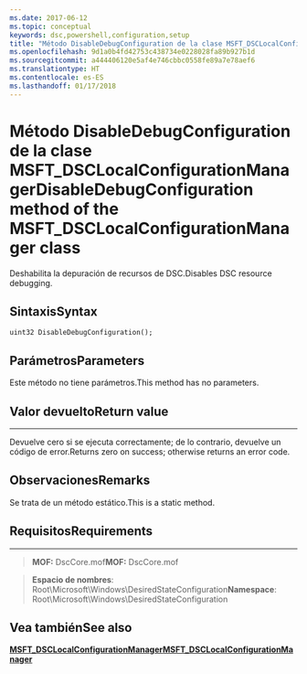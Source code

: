 ```yaml
---
ms.date: 2017-06-12
ms.topic: conceptual
keywords: dsc,powershell,configuration,setup
title: "Método DisableDebugConfiguration de la clase MSFT_DSCLocalConfigurationManager"
ms.openlocfilehash: 9d1a0b4fd42753c438734e0228028fa89b927b1d
ms.sourcegitcommit: a444406120e5af4e746cbbc0558fe89a7e78aef6
ms.translationtype: HT
ms.contentlocale: es-ES
ms.lasthandoff: 01/17/2018
---
```

# <a name="disabledebugconfiguration-method-of-the-msftdsclocalconfigurationmanager-class"></a><span data-ttu-id="ba88f-103">Método DisableDebugConfiguration de la clase MSFT_DSCLocalConfigurationManager</span><span class="sxs-lookup"><span data-stu-id="ba88f-103">DisableDebugConfiguration method of the MSFT_DSCLocalConfigurationManager class</span></span>

<span data-ttu-id="ba88f-104">Deshabilita la depuración de recursos de DSC.</span><span class="sxs-lookup"><span data-stu-id="ba88f-104">Disables DSC resource debugging.</span></span>

<a name="syntax"></a><span data-ttu-id="ba88f-105">Sintaxis</span><span class="sxs-lookup"><span data-stu-id="ba88f-105">Syntax</span></span>
------

```mof
uint32 DisableDebugConfiguration();
```

<a name="parameters"></a><span data-ttu-id="ba88f-106">Parámetros</span><span class="sxs-lookup"><span data-stu-id="ba88f-106">Parameters</span></span>
----------

<span data-ttu-id="ba88f-107">Este método no tiene parámetros.</span><span class="sxs-lookup"><span data-stu-id="ba88f-107">This method has no parameters.</span></span>

## <a name="return-value"></a><span data-ttu-id="ba88f-108">Valor devuelto</span><span class="sxs-lookup"><span data-stu-id="ba88f-108">Return value</span></span>
------------

<span data-ttu-id="ba88f-109">Devuelve cero si se ejecuta correctamente; de lo contrario, devuelve un código de error.</span><span class="sxs-lookup"><span data-stu-id="ba88f-109">Returns zero on success; otherwise returns an error code.</span></span>

## <a name="remarks"></a><span data-ttu-id="ba88f-110">Observaciones</span><span class="sxs-lookup"><span data-stu-id="ba88f-110">Remarks</span></span>

<span data-ttu-id="ba88f-111">Se trata de un método estático.</span><span class="sxs-lookup"><span data-stu-id="ba88f-111">This is a static method.</span></span>

## <a name="requirements"></a><span data-ttu-id="ba88f-112">Requisitos</span><span class="sxs-lookup"><span data-stu-id="ba88f-112">Requirements</span></span>
------------
><span data-ttu-id="ba88f-113">**MOF:** DscCore.mof</span><span class="sxs-lookup"><span data-stu-id="ba88f-113">**MOF:** DscCore.mof</span></span>

><span data-ttu-id="ba88f-114">**Espacio de nombres**: Root\Microsoft\Windows\DesiredStateConfiguration</span><span class="sxs-lookup"><span data-stu-id="ba88f-114">**Namespace**: Root\Microsoft\Windows\DesiredStateConfiguration</span></span>


## <a name="see-also"></a><span data-ttu-id="ba88f-115">Vea también</span><span class="sxs-lookup"><span data-stu-id="ba88f-115">See also</span></span>


[<span data-ttu-id="ba88f-116">**MSFT_DSCLocalConfigurationManager**</span><span class="sxs-lookup"><span data-stu-id="ba88f-116">**MSFT_DSCLocalConfigurationManager**</span></span>](msft-dsclocalconfigurationmanager.md)

 

 



